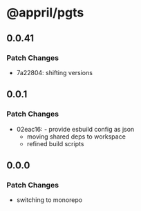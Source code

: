 # @appril/pgts

## 0.0.41

### Patch Changes

- 7a22804: shifting versions

## 0.0.1

### Patch Changes

- 02eac16: - provide esbuild config as json
  - moving shared deps to workspace
  - refined build scripts

## 0.0.0

### Patch Changes

- switching to monorepo
